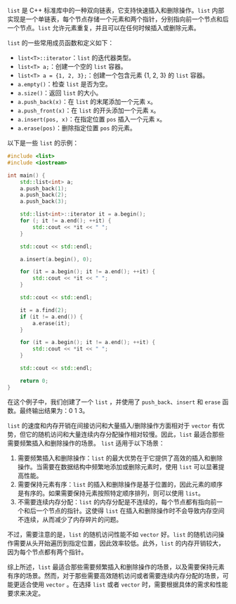 `list` 是 C++
标准库中的一种双向链表，它支持快速插入和删除操作。`list`
内部实现是一个单链表，每个节点存储一个元素和两个指针，分别指向前一个节点和后一个节点。`list`
允许元素重复，并且可以在任何时候插入或删除元素。

`list` 的一些常用成员函数和定义如下：

* `list<T>::iterator`：`list` 的迭代器类型。
* `list<T> a;`：创建一个空的 `list` 容器。
* `list<T> a = {1, 2, 3};`：创建一个包含元素 {1, 2, 3}
  的 `list` 容器。
* `a.empty()`：检查 `list` 是否为空。
* `a.size()`：返回 `list` 的大小。
* `a.push_back(x)`：在 `list` 的末尾添加一个元素 `x`。
* `a.push_front(x)`：在 `list` 的开头添加一个元素 `x`。
* `a.insert(pos, x)`：在指定位置 `pos` 插入一个元素 `x`。
* `a.erase(pos)`：删除指定位置 `pos` 的元素。

以下是一些 `list` 的示例：

```cpp
#include <list>
#include <iostream>

int main() {
    std::list<int> a;
    a.push_back(1);
    a.push_back(2);
    a.push_back(3);

    std::list<int>::iterator it = a.begin();
    for (; it != a.end(); ++it) {
        std::cout << *it << " ";
    }

    std::cout << std::endl;

    a.insert(a.begin(), 0);

    for (it = a.begin(); it != a.end(); ++it) {
        std::cout << *it << " ";
    }

    std::cout << std::endl;

    it = a.find(2);
    if (it != a.end()) {
        a.erase(it);
    }

    for (it = a.begin(); it != a.end(); ++it) {
        std::cout << *it << " ";
    }

    std::cout << std::endl;

    return 0;
}
```

在这个例子中，我们创建了一个 `list`
，并使用了 `push_back`、`insert` 和 `erase` 函数。最终输出结果为：0
1 3。

`list`
的速度和内存开销在间接访问和大量插入/删除操作方面相对于 `vector`
有优势，但它的随机访问和大量连续内存分配操作相对较慢。因此，`list`
最适合那些需要频繁插入和删除操作的场景。
`list` 适用于以下场景：

1. 需要频繁插入和删除操作：`list`
   的最大优势在于它提供了高效的插入和删除操作。当需要在数据结构中频繁地添加或删除元素时，使用 `list`
   可以显著提高性能。
2. 需要保持元素有序：`list`
   的插入和删除操作是基于位置的，因此元素的顺序是有序的。如果需要保持元素按照特定顺序排列，则可以使用 `list`。
3. 不需要连续内存分配：`list`
   的内存分配是不连续的，每个节点都有指向前一个和后一个节点的指针。这使得 `list`
   在插入和删除操作时不会导致内存空间不连续，从而减少了内存碎片的问题。

不过，需要注意的是，`list` 的随机访问性能不如 `vector`
好。`list`
的随机访问操作需要从头开始遍历到指定位置，因此效率较低。此外，`list`
的内存开销较大，因为每个节点都有两个指针。

综上所述，`list`
最适合那些需要频繁插入和删除操作的场景，以及需要保持元素有序的场景。然而，对于那些需要高效随机访问或者需要连续内存分配的场景，可能更适合使用 `vector`
。在选择 `list` 或者 `vector` 时，需要根据具体的需求和性能要求来决定。